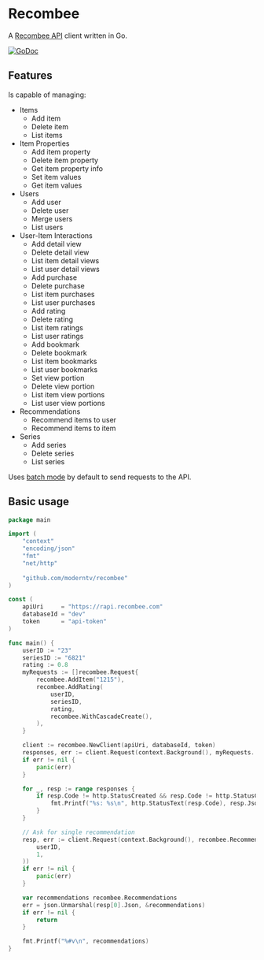 # Recombee

A [Recombee API](https://docs.recombee.com/api.html) client written in Go. 

[![GoDoc][GoDoc-Image]][GoDoc-Url]

[GoDoc-Url]: https://pkg.go.dev/github.com/moderntv/recombee
[GoDoc-Image]: https://img.shields.io/badge/GoDoc-reference-007d9c

## Features

Is capable of managing:

* Items
    * Add item
    * Delete item
    * List items
* Item Properties
    * Add item property
    * Delete item property
    * Get item property info
    * Set item values
    * Get item values
* Users
    * Add user
    * Delete user
    * Merge users
    * List users
* User-Item Interactions
    * Add detail view
    * Delete detail view
    * List item detail views
    * List user detail views
    * Add purchase
    * Delete purchase
    * List item purchases
    * List user purchases
    * Add rating
    * Delete rating
    * List item ratings
    * List user ratings
    * Add bookmark
    * Delete bookmark
    * List item bookmarks
    * List user bookmarks
    * Set view portion
    * Delete view portion
    * List item view portions
    * List user view portions
* Recommendations
    * Recommend items to user
    * Recommend items to item
* Series
    * Add series
    * Delete series
    * List series

Uses [batch mode](https://docs.recombee.com/api.html#batch) by default to send requests to the API.

## Basic usage

```go
package main

import (
	"context"
	"encoding/json"
	"fmt"
	"net/http"
	
	"github.com/moderntv/recombee"
)

const (
	apiUri     = "https://rapi.recombee.com"
	databaseId = "dev"
	token      = "api-token"
)

func main() {
	userID := "23"
	seriesID := "6821"
	rating := 0.8
	myRequests := []recombee.Request{
		recombee.AddItem("1215"),
		recombee.AddRating(
			userID,
			seriesID,
			rating,
			recombee.WithCascadeCreate(),
		),
	}

	client := recombee.NewClient(apiUri, databaseId, token)
	responses, err := client.Request(context.Background(), myRequests...)
	if err != nil {
		panic(err)
	}

	for _, resp := range responses {
		if resp.Code != http.StatusCreated && resp.Code != http.StatusConflict {
			fmt.Printf("%s: %s\n", http.StatusText(resp.Code), resp.Json)
		}
	}

	// Ask for single recommendation
	resp, err := client.Request(context.Background(), recombee.RecommendItemsToUser(
		userID,
		1,
	))
	if err != nil {
		panic(err)
	}

	var recommendations recombee.Recommendations
	err = json.Unmarshal(resp[0].Json, &recommendations)
	if err != nil {
		return
	}

	fmt.Printf("%#v\n", recommendations)
}
```
